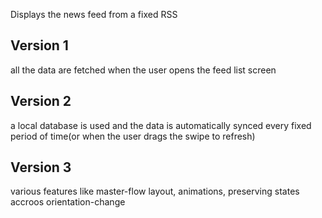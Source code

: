 Displays the news feed from a fixed RSS

Version 1
---------
all the data are fetched when the user opens the feed list screen


Version 2
---------
a local database is used and the data is automatically synced every fixed period of time(or when the user drags the swipe to refresh)

Version 3
---------
various features like master-flow layout, animations, preserving states accroos orientation-change
